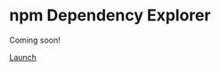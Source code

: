 # npm Dependency Explorer

Coming soon!

[Launch](https://craigahobbs.github.io/npm-dependency-explorer/)
